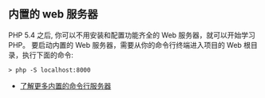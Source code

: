## 内置的 web 服务器 
PHP 5.4 之后, 你可以不用安装和配置功能齐全的 Web 服务器，就可以开始学习 PHP。
要启动内置的 Web 服务器，需要从你的命令行终端进入项目的 Web 根目录，执行下面的命令:

```console
> php -S localhost:8000
```

* [了解更多内置的命令行服务器][cli-server]


[cli-server]: http://php.net/features.commandline.webserver
